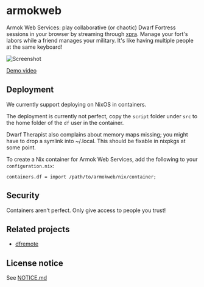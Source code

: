 # armokweb

Armok Web Services: play collaborative (or chaotic) Dwarf Fortress sessions
in your browser by streaming through [xpra](https://xpra.org/). Manage your
fort's labors while a friend manages your military. It's like having multiple
people at the same keyboard!

![Screenshot](https://i.imgur.com/BcK8u1k.png)

[Demo video](https://streamable.com/uax2f)

## Deployment

We currently support deploying on NixOS in containers.

The deployment is currently not perfect, copy the `script` folder under `src`
to the home folder of the `df` user in the container.

Dwarf Therapist also complains about memory maps missing; you might have to
drop a symlink into ~/.local. This should be fixable in nixpkgs at some point.

To create a Nix container for Armok Web Services, add the following to your
`configuration.nix`:

    containers.df = import /path/to/armokweb/nix/container;

## Security

Containers aren't perfect. Only give access to people you trust!

## Related projects

* [dfremote](https://github.com/mifki/dfremote)

## License notice

See [NOTICE.md](NOTICE.md)
